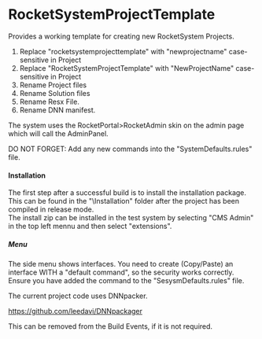 # RocketSystemProjectTemplate

Provides a working template for creating new RocketSystem Projects.

1. Replace "rocketsystemprojecttemplate" with "newprojectname" case-sensitive in Project 
2. Replace "RocketSystemProjectTemplate" with "NewProjectName" case-sensitive in Project 
3. Rename Project files
4. Rename Solution files
5. Rename Resx File.
6. Rename DNN manifest.

The system uses the RocketPortal>RocketAdmin skin on the admin page which will call the AdminPanel.  

DO NOT FORGET:  Add any new commands into the "SystemDefaults.rules" file.

#### Installation

The first step after a successful build is to install the installation package.  This can be found in the "\Installation" folder after the project has been compiled in release mode.  
The install zip can be installed in the test system by selecting "CMS Admin" in the top left mennu and then select "extensions".

##### Menu
The side menu shows interfaces.  You need to create (Copy/Paste) an interface WITH a "default command", so the security works correctly.  Ensure you have added the command to the "SesysmDefaults.rules" file. 


The current project code uses DNNpacker.

https://github.com/leedavi/DNNpackager

This can be removed from the Build Events, if it is not required.
